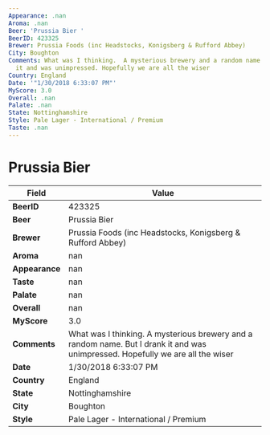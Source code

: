 ```yaml
---
Appearance: .nan
Aroma: .nan
Beer: 'Prussia Bier '
BeerID: 423325
Brewer: Prussia Foods (inc Headstocks, Konigsberg & Rufford Abbey)
City: Boughton
Comments: What was I thinking.  A mysterious brewery and a random name. But I drank
  it and was unimpressed. Hopefully we are all the wiser
Country: England
Date: '"1/30/2018 6:33:07 PM"'
MyScore: 3.0
Overall: .nan
Palate: .nan
State: Nottinghamshire
Style: Pale Lager - International / Premium
Taste: .nan
---
```


# Prussia Bier 

| Field         | Value |
|---------------|-------|
| **BeerID** | 423325 |
| **Beer** | Prussia Bier  |
| **Brewer** | Prussia Foods (inc Headstocks, Konigsberg & Rufford Abbey) |
| **Aroma** | nan |
| **Appearance** | nan |
| **Taste** | nan |
| **Palate** | nan |
| **Overall** | nan |
| **MyScore** | 3.0 |
| **Comments** | What was I thinking.  A mysterious brewery and a random name. But I drank it and was unimpressed. Hopefully we are all the wiser |
| **Date** | 1/30/2018 6:33:07 PM |
| **Country** | England |
| **State** | Nottinghamshire |
| **City** | Boughton |
| **Style** | Pale Lager - International / Premium |

